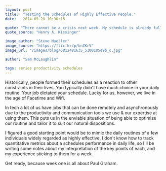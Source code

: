 ```yaml
---
layout: post
title:  "Testing the Schedules of Highly Effective People."
date:   2014-05-28 10:30:15

quote: "There cannot be a crisis next week. My schedule is already full."
quote_source: "Henry A. Kissinger"

image_author: "Steve Mueller"
image_source: "https://flic.kr/p/bnZKrV"
image_url: "/images/blog/6812481635_5100185e9b_o.jpg"

author: "Sam McLaughlin"

tags: series productivity schedules
---
```


Historically, people formed their schedules as a reaction to other constraints in their lives. You typically didn't have much choice in your daily routine. Your job dictated your schedule. Lucky for us, however, we live in the age of Facetime and Wifi. 

In tech a lot of us have jobs that can be done remotely and asynchronously due to the productivity and communication tools we use & our expertise at using them. This puts us in the enviable situation of being able to optimize our routine and tailor it to suit our natural dispositions.

I figured a good starting point would be to mimic the daily routines of a few individuals widely regarded as highly effective. I don't know how to track quantitative metrics about a schedules performance in daily life, so I'll be writing some notes about my interpretation of the key points of each, and my experience sticking to them for a week.

Get ready, because week one is all about Paul Graham.
